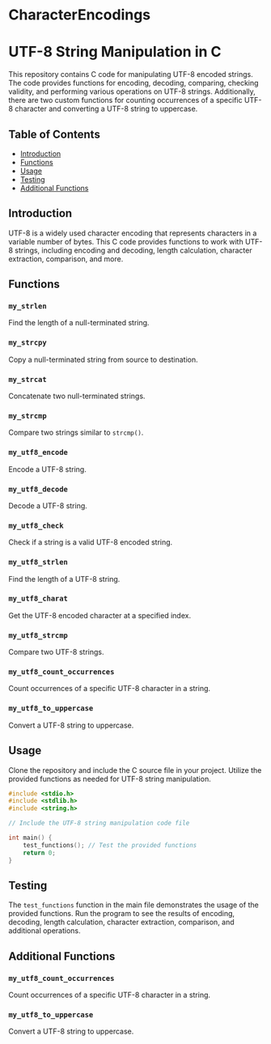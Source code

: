 # CharacterEncodings
# UTF-8 String Manipulation in C

This repository contains C code for manipulating UTF-8 encoded strings. The code provides functions for encoding, decoding, comparing, checking validity, and performing various operations on UTF-8 strings. Additionally, there are two custom functions for counting occurrences of a specific UTF-8 character and converting a UTF-8 string to uppercase.

## Table of Contents

- [Introduction](#introduction)
- [Functions](#functions)
- [Usage](#usage)
- [Testing](#testing)
- [Additional Functions](#additional-functions)

## Introduction

UTF-8 is a widely used character encoding that represents characters in a variable number of bytes. This C code provides functions to work with UTF-8 strings, including encoding and decoding, length calculation, character extraction, comparison, and more.

## Functions

### `my_strlen`

Find the length of a null-terminated string.

### `my_strcpy`

Copy a null-terminated string from source to destination.

### `my_strcat`

Concatenate two null-terminated strings.

### `my_strcmp`

Compare two strings similar to `strcmp()`.

### `my_utf8_encode`

Encode a UTF-8 string.

### `my_utf8_decode`

Decode a UTF-8 string.

### `my_utf8_check`

Check if a string is a valid UTF-8 encoded string.

### `my_utf8_strlen`

Find the length of a UTF-8 string.

### `my_utf8_charat`

Get the UTF-8 encoded character at a specified index.

### `my_utf8_strcmp`

Compare two UTF-8 strings.

### `my_utf8_count_occurrences`

Count occurrences of a specific UTF-8 character in a string.

### `my_utf8_to_uppercase`

Convert a UTF-8 string to uppercase.

## Usage

Clone the repository and include the C source file in your project. Utilize the provided functions as needed for UTF-8 string manipulation.

```c
#include <stdio.h>
#include <stdlib.h>
#include <string.h>

// Include the UTF-8 string manipulation code file

int main() {
    test_functions(); // Test the provided functions
    return 0;
}
```

## Testing

The `test_functions` function in the main file demonstrates the usage of the provided functions. Run the program to see the results of encoding, decoding, length calculation, character extraction, comparison, and additional operations.

## Additional Functions

### `my_utf8_count_occurrences`

Count occurrences of a specific UTF-8 character in a string.

### `my_utf8_to_uppercase`

Convert a UTF-8 string to uppercase.
